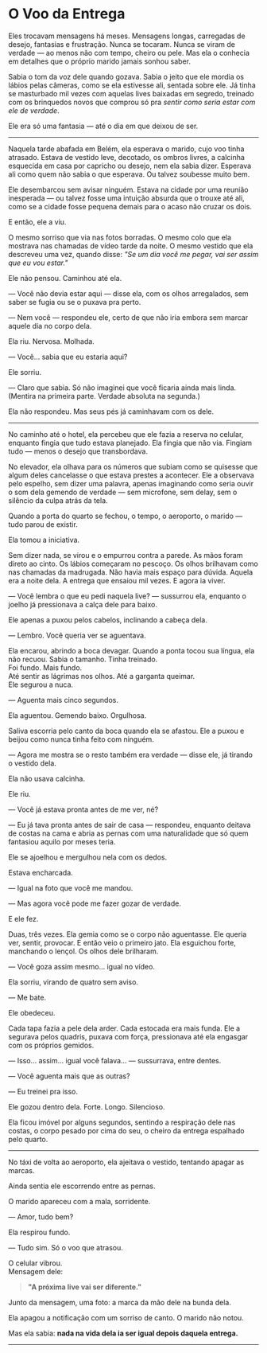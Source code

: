 # **O Voo da Entrega**

Eles trocavam mensagens há meses. Mensagens longas, carregadas de desejo, fantasias e frustração. Nunca se tocaram. Nunca se viram de verdade — ao menos não com tempo, cheiro ou pele. Mas ela o conhecia em detalhes que o próprio marido jamais sonhou saber.

Sabia o tom da voz dele quando gozava. Sabia o jeito que ele mordia os lábios pelas câmeras, como se ela estivesse ali, sentada sobre ele. Já tinha se masturbado mil vezes com aquelas lives baixadas em segredo, treinado com os brinquedos novos que comprou só pra _sentir como seria estar com ele de verdade_.

Ele era só uma fantasia — até o dia em que deixou de ser.

---

Naquela tarde abafada em Belém, ela esperava o marido, cujo voo tinha atrasado. Estava de vestido leve, decotado, os ombros livres, a calcinha esquecida em casa por capricho ou desejo, nem ela sabia dizer. Esperava ali como quem não sabia o que esperava. Ou talvez soubesse muito bem.

Ele desembarcou sem avisar ninguém. Estava na cidade por uma reunião inesperada — ou talvez fosse uma intuição absurda que o trouxe até ali, como se a cidade fosse pequena demais para o acaso não cruzar os dois.

E então, ele a viu.

O mesmo sorriso que via nas fotos borradas. O mesmo colo que ela mostrava nas chamadas de vídeo tarde da noite. O mesmo vestido que ela descreveu uma vez, quando disse: _"Se um dia você me pegar, vai ser assim que eu vou estar."_

Ele não pensou. Caminhou até ela.

— Você não devia estar aqui — disse ela, com os olhos arregalados, sem saber se fugia ou se o puxava pra perto.

— Nem você — respondeu ele, certo de que não iria embora sem marcar aquele dia no corpo dela.

Ela riu. Nervosa. Molhada.

— Você... sabia que eu estaria aqui?

Ele sorriu.

— Claro que sabia. Só não imaginei que você ficaria ainda mais linda.  
(Mentira na primeira parte. Verdade absoluta na segunda.)

Ela não respondeu. Mas seus pés já caminhavam com os dele.

---

No caminho até o hotel, ela percebeu que ele fazia a reserva no celular, enquanto fingia que tudo estava planejado. Ela fingia que não via. Fingiam tudo — menos o desejo que transbordava.

No elevador, ela olhava para os números que subiam como se quisesse que algum deles cancelasse o que estava prestes a acontecer. Ele a observava pelo espelho, sem dizer uma palavra, apenas imaginando como seria ouvir o som dela gemendo de verdade — sem microfone, sem delay, sem o silêncio da culpa atrás da tela.

Quando a porta do quarto se fechou, o tempo, o aeroporto, o marido — tudo parou de existir.

Ela tomou a iniciativa.

Sem dizer nada, se virou e o empurrou contra a parede. As mãos foram direto ao cinto. Os lábios começaram no pescoço. Os olhos brilhavam como nas chamadas da madrugada. Não havia mais espaço para dúvida. Aquela era a noite dela. A entrega que ensaiou mil vezes. E agora ia viver.

— Você lembra o que eu pedi naquela live? — sussurrou ela, enquanto o joelho já pressionava a calça dele para baixo.

Ele apenas a puxou pelos cabelos, inclinando a cabeça dela.

— Lembro. Você queria ver se aguentava.

Ela encarou, abrindo a boca devagar. Quando a ponta tocou sua língua, ela não recuou. Sabia o tamanho. Tinha treinado.  
Foi fundo. Mais fundo.  
Até sentir as lágrimas nos olhos. Até a garganta queimar.  
Ele segurou a nuca.

— Aguenta mais cinco segundos.

Ela aguentou. Gemendo baixo. Orgulhosa.

Saliva escorria pelo canto da boca quando ela se afastou. Ele a puxou e beijou como nunca tinha feito com ninguém.

— Agora me mostra se o resto também era verdade — disse ele, já tirando o vestido dela.

Ela não usava calcinha.

Ele riu.

— Você já estava pronta antes de me ver, né?

— Eu já tava pronta antes de sair de casa — respondeu, enquanto deitava de costas na cama e abria as pernas com uma naturalidade que só quem fantasiou aquilo por meses teria.

Ele se ajoelhou e mergulhou nela com os dedos.

Estava encharcada.

— Igual na foto que você me mandou.

— Mas agora você pode me fazer gozar de verdade.

E ele fez.

Duas, três vezes. Ela gemia como se o corpo não aguentasse. Ele queria ver, sentir, provocar. E então veio o primeiro jato. Ela esguichou forte, manchando o lençol. Os olhos dele brilharam.

— Você goza assim mesmo... igual no vídeo.

Ela sorriu, virando de quatro sem aviso.

— Me bate.

Ele obedeceu.

Cada tapa fazia a pele dela arder. Cada estocada era mais funda. Ele a segurava pelos quadris, puxava com força, pressionava até ela engasgar com os próprios gemidos.

— Isso... assim... igual você falava... — sussurrava, entre dentes.

— Você aguenta mais que as outras?

— Eu treinei pra isso.

Ele gozou dentro dela. Forte. Longo. Silencioso.

Ela ficou imóvel por alguns segundos, sentindo a respiração dele nas costas, o corpo pesado por cima do seu, o cheiro da entrega espalhado pelo quarto.

---

No táxi de volta ao aeroporto, ela ajeitava o vestido, tentando apagar as marcas.

Ainda sentia ele escorrendo entre as pernas.

O marido apareceu com a mala, sorridente.

— Amor, tudo bem?

Ela respirou fundo.

— Tudo sim. Só o voo que atrasou.

O celular vibrou.  
Mensagem dele:

> **"A próxima live vai ser diferente."**

Junto da mensagem, uma foto: a marca da mão dele na bunda dela.

Ela apagou a notificação com um sorriso de canto. O marido não notou.

Mas ela sabia: **nada na vida dela ia ser igual depois daquela entrega.**

---
